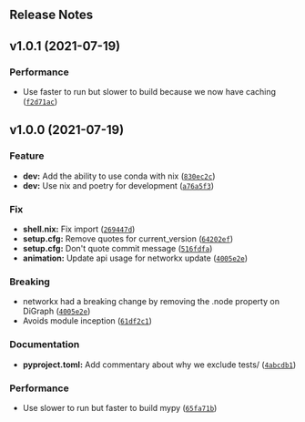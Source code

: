 Release Notes
-------------

<!--next-version-placeholder-->

## v1.0.1 (2021-07-19)
### Performance
* Use faster to run but slower to build because we now have caching ([`f2d71ac`](https://github.com/cpcloud/stupidb/commit/f2d71acb4011295b02e4229618c5f7c2a7a937a1))

## v1.0.0 (2021-07-19)
### Feature
* **dev:** Add the ability to use conda with nix ([`830ec2c`](https://github.com/cpcloud/stupidb/commit/830ec2cd61d2eaad0c71118c8b146adb67d68f63))
* **dev:** Use nix and poetry for development ([`a76a5f3`](https://github.com/cpcloud/stupidb/commit/a76a5f3001c196058c96ac706ab0dce727b77b83))

### Fix
* **shell.nix:** Fix import ([`269447d`](https://github.com/cpcloud/stupidb/commit/269447d0f3f0d50719aec9388172b4198801d069))
* **setup.cfg:** Remove quotes for current_version ([`64202ef`](https://github.com/cpcloud/stupidb/commit/64202ef07f717d5cb8a5ec6b2859aa39033d7b95))
* **setup.cfg:** Don't quote commit message ([`516fdfa`](https://github.com/cpcloud/stupidb/commit/516fdfab2f80a6f6af2a71fa47eec230c09e9563))
* **animation:** Update api usage for networkx update ([`4005e2e`](https://github.com/cpcloud/stupidb/commit/4005e2e00066e981bb63216b35ad0f6286be2db4))

### Breaking
* networkx had a breaking change by removing the .node property on DiGraph  ([`4005e2e`](https://github.com/cpcloud/stupidb/commit/4005e2e00066e981bb63216b35ad0f6286be2db4))
* Avoids module inception  ([`61df2c1`](https://github.com/cpcloud/stupidb/commit/61df2c1aee1f35ac1b3dd385aa8b03b06883acb8))

### Documentation
* **pyproject.toml:** Add commentary about why we exclude tests/ ([`4abcdb1`](https://github.com/cpcloud/stupidb/commit/4abcdb183b4c613fe587762c4479d0a72d8d48da))

### Performance
* Use slower to run but faster to build mypy ([`65fa71b`](https://github.com/cpcloud/stupidb/commit/65fa71b182150741f9266c3d9e2106f3398e1c9d))
